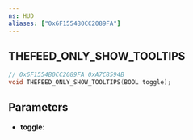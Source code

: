 ```yaml
---
ns: HUD
aliases: ["0x6F1554B0CC2089FA"]
---
```

## THEFEED_ONLY_SHOW_TOOLTIPS

```c
// 0x6F1554B0CC2089FA 0xA7C8594B
void THEFEED_ONLY_SHOW_TOOLTIPS(BOOL toggle);
```

## Parameters
* **toggle**: 

